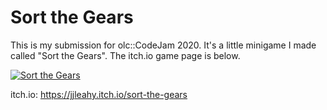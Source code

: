 # Sort the Gears
This is my submission for olc::CodeJam 2020. It's a little minigame I made called "Sort the Gears". The itch.io game page is below.

[![Sort the Gears](http://img.youtube.com/vi/Ne7M9u_RfGc/0.jpg)](https://www.youtube.com/watch?v=Ne7M9u_RfGc "Sort the Gears")

itch.io: https://jjleahy.itch.io/sort-the-gears
